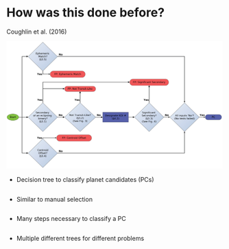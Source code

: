 # How was this done before?

Coughlin et al. (2016)

<div class="grid grid-cols-3 justify-center justify-items-center items-start">
<div class="col-span-2 self-center">
  <img src="/images/decision_tree.png" class="max-h-80 shadow-xl" />
</div>
<div class="list ml-5">

* Decision tree to classify planet candidates (PCs)
* Similar to manual selection
* Many steps necessary to classify a PC
* Multiple different trees for different problems

</div>
</div>

<style>

  .list li{
    margin-bottom: 1.8rem !important;
  }
  .not-active {
    opacity: 20%;
}
</style>